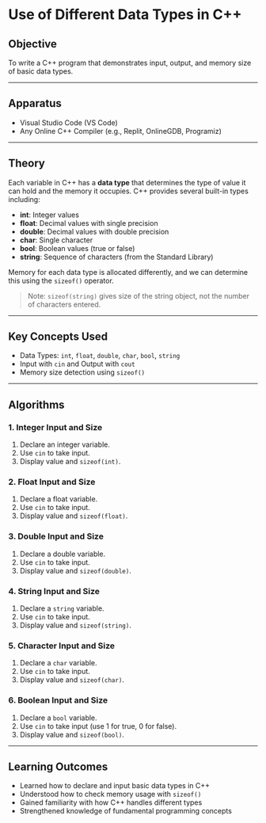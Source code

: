 # Use of Different Data Types in C++

## Objective

To write a C++ program that demonstrates input, output, and memory size of basic data types.

---

## Apparatus

- Visual Studio Code (VS Code)  
- Any Online C++ Compiler (e.g., Replit, OnlineGDB, Programiz)

---

## Theory

Each variable in C++ has a **data type** that determines the type of value it can hold and the memory it occupies. C++ provides several built-in types including:

- **int**: Integer values
- **float**: Decimal values with single precision
- **double**: Decimal values with double precision
- **char**: Single character
- **bool**: Boolean values (true or false)
- **string**: Sequence of characters (from the Standard Library)

Memory for each data type is allocated differently, and we can determine this using the `sizeof()` operator.

> Note: `sizeof(string)` gives size of the string object, not the number of characters entered.

---

## Key Concepts Used

- Data Types: `int`, `float`, `double`, `char`, `bool`, `string`
- Input with `cin` and Output with `cout`
- Memory size detection using `sizeof()`

---

## Algorithms

### 1. Integer Input and Size
1. Declare an integer variable.
2. Use `cin` to take input.
3. Display value and `sizeof(int)`.

### 2. Float Input and Size
1. Declare a float variable.
2. Use `cin` to take input.
3. Display value and `sizeof(float)`.

### 3. Double Input and Size
1. Declare a double variable.
2. Use `cin` to take input.
3. Display value and `sizeof(double)`.

### 4. String Input and Size
1. Declare a `string` variable.
2. Use `cin` to take input.
3. Display value and `sizeof(string)`.

### 5. Character Input and Size
1. Declare a `char` variable.
2. Use `cin` to take input.
3. Display value and `sizeof(char)`.

### 6. Boolean Input and Size
1. Declare a `bool` variable.
2. Use `cin` to take input (use 1 for true, 0 for false).
3. Display value and `sizeof(bool)`.

---

## Learning Outcomes

- Learned how to declare and input basic data types in C++  
- Understood how to check memory usage with `sizeof()`  
- Gained familiarity with how C++ handles different types  
- Strengthened knowledge of fundamental programming concepts

